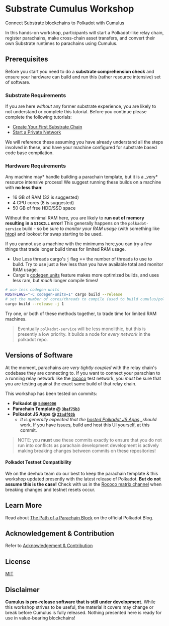 # Substrate Cumulus Workshop

Connect Substrate blockchains to Polkadot with Cumulus

In this hands-on workshop, participants will start a Polkadot-like relay chain, register
parachains, make cross-chain asset transfers, and convert their own Substrate runtimes to parachains
using Cumulus.

## Prerequisites

Before you start you need to do a **substrate comprehension check** and ensure your hardware can
build and run this (rather resource intensive) set of software.

### Substrate Requirements

If you are here _without_ any former substrate experience, you are likely to not understand or
complete this tutorial. Before you continue please complete the following tutorials:

- [Create Your First Substrate Chain](https://substrate.dev/docs/en/tutorials/create-your-first-substrate-chain/)
- [Start a Private Network](https://substrate.dev/docs/en/tutorials/start-a-private-network/)

We will reference these assuming you have already understand all the steps involved in these, and
have your machine configured for substrate based code base compilation.

### Hardware Requirements

Any machine may* handle building a parachain template, but it is a \_very* resource intensive
process! We suggest running these builds on a machine with **no less than**:

- 16 GB of RAM (32 is suggested)
- 4 CPU cores (8 is suggested)
- 50 GB of free HDD/SSD space

Without the minimal RAM here, you are likely to **run out of memory resulting in a `SIGKILL`
error!** This generally happens on the `polkadot-service` build - so be sure to _monitor your RAM
usage_ (with something like [htop](https://htop.dev/)) and lookout for swap starting to be used.

If you cannot use a machine with the minimums here,you can try a few things that trade longer build
times for limited RAM usage.

- Use Less threads cargo's `j` flag == the number of threads to use to build. Try to use just a
  few less than you have available total and monitor RAM usage.
- Cargo's
  [codegen units](<](https://doc.rust-lang.org/cargo/reference/profiles.html#codegen-units)>)
  feature makes more optimized builds, and uses less ram, but _much_ longer compile times!

```bash
# use less codegen units
RUSTFLAGS="-C codegen-units=1" cargo build --release
# set the number of cores/threads to compile (used to build cumulus/polkadot on rpi 3)
cargo build --release -j 1
```

Try one, or both of these methods together, to trade time for limited RAM machines.

> Eventually `polkadot-service` will be less monolithic, but this is presently a low priority. It
> builds a node for _every network_ in the polkadot repo.

## Versions of Software

At the moment, parachains are _very tightly coupled_ with the relay chain's codebase they are
connecting to. If you want to connect your parachian to a running relay network like the
[rococo](https://wiki.polkadot.network/docs/en/build-parachains-rococo) test network, you _must_ be
sure that you are testing against the exact same build of that relay chain.

This workshop has been tested on commits:

- **Polkadot @
  [`5d466006`](https://github.com/paritytech/polkadot/commit/5d46600684ff009fa691d399e0c865de4a1e0a81)**
- **Parachain Template @
  [`3baf75b3`](https://github.com/substrate-developer-hub/substrate-parachain-template/commit/3baf75b394965a72703728081785ddc17a24c663)**
- **Polkadot JS Apps @
  [`23adf03b`](https://github.com/polkadot-js/apps/commit/23adf03b85ba2b9ae1090b9862ed04796e644cf4)**
  - _It is generally expected that the
    [hosted Polkadot JS Apps](https://polkadot.js.org/apps/#/explorer) \_should_ work. If you
    have issues, build and host this UI yourself, at this commit.

> NOTE: you **must** use these commits exactly to ensure that you do not run into conflicts as
> parachain development development is actively making breaking changes between commits on these
> repositories!

#### Polkadot Testnet Compatibility

We on the devhub team do our best to keep the parachain template & this workshop updated presently
with the latest release of Polkadot. **But do not assume this is the case!** Check with us in the
[Rococo matrix channel](https://matrix.to/#/#rococo:matrix.parity.io) when breaking changes and
testnet resets occur.

## Learn More

Read about [The Path of a Parachain Block](https://polkadot.network/the-path-of-a-parachain-block/)
on the official Polkadot Blog.

## Acknowledgement & Contribution

Refer to [Acknowledgement & Contribution](acknowledgement-contribution.md)

## License

[MIT](LICENCE)

## Disclaimer

**Cumulus is pre-release software that is still under development.** While this workshop strives to
be useful, the material it covers may change or break before Cumulus is fully released. Nothing
presented here is ready for use in value-bearing blockchains!
